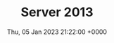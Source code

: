 ---
title: Server 2013
description: SharePoint Server 2013. See SharePoint for more information.
date: Thu, 05 Jan 2023 21:22:00 +0000
lastmod: Thu, 05 Jan 2023 21:22:00 +0000
SEO:
  title: List of articles tagged 'Server 2013'
---